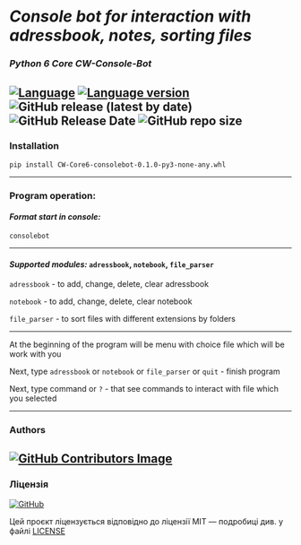 # ***Console bot for interaction with adressbook, notes, sorting files***

### *Python 6 Core CW-Console-Bot*

[![Language](https://img.shields.io/badge/language-python-blue?&style=plastic)](https://www.python.org)
[![Language version](https://img.shields.io/badge/version-3.9-red?&style=plastic)](https://www.python.org/downloads/)
![GitHub release (latest by date)](https://img.shields.io/github/v/release/LeadShadow/CW-Console-Bot?color=black?&style=plastic)
![GitHub Release Date](https://img.shields.io/badge/release--date-june-orange?&style=plastic)
![GitHub repo size](https://img.shields.io/badge/repo%20size-115%20kB-pink?&style=plastic)
---
### Installation

    pip install CW-Core6-consolebot-0.1.0-py3-none-any.whl

---
### Program operation:

#### *Format start in console:*

    consolebot
---
#### *Supported modules:* `adressbook`, `notebook`, `file_parser`

`adressbook` - to add, change, delete, clear adressbook

`notebook` - to add, change, delete, clear notebook

`file_parser` - to sort files with different extensions by folders

---
At the beginning of the program will be menu with choice file which will be work with you

Next, type `adressbook` or `notebook` or `file_parser` or `quit` - finish program

Next, type command or `?` - that see commands to interact with file which you selected 

---
### Authors
[![GitHub Contributors Image](https://contrib.rocks/image?repo=LeadShadow/CW-Console-Bot)](https://github.com/LeadShadow)
---
### Ліцензія

[![GitHub](https://img.shields.io/github/license/LeadShadow/CW-Console-Bot)](https://github.com/LeadShadow/CW-Console-Bot/blob/main/LICENSE)

Цей проєкт ліцензується відповідно до ліцензії MIT — подробиці див. у файлі [LICENSE](https://github.com/LeadShadow/CW-Console-Bot/blob/main/LICENSE) 
